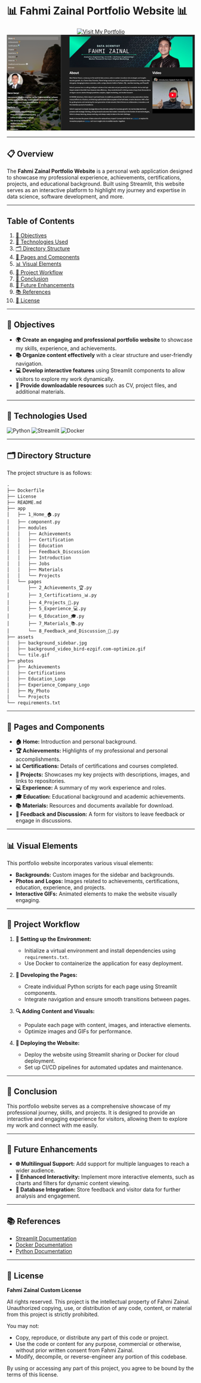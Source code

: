 # **📊 Fahmi Zainal Portfolio Website 📊**

<!-- Badge to Visit My Portfolio -->
<div align="center"> 
    <a href="https://fahmizainal-portfolio.streamlit.app/">
        <img src="https://img.shields.io/badge/Visit%20My%20Portfolio-Streamlit%20App-brightgreen?style=for-the-badge&logo=streamlit" alt="Visit My Portfolio"/>
    </a>
</div>

<div align="center">
    <!-- Image as a link -->
    <a href="https://img.shields.io/badge/Visit%20My%20Portfolio-Streamlit%20App-brightgreen?style=for-the-badge&logo=streamlit">
        <img src="assets/Home_Page_Portfolio.png" alt="Home Page Portfolio" style="max-width:100%;">
    </a>
</div>

---

## **📋 Overview**
The **Fahmi Zainal Portfolio Website** is a personal web application designed to showcase my professional experience, achievements, certifications, projects, and educational background. Built using Streamlit, this website serves as an interactive platform to highlight my journey and expertise in data science, software development, and more.

---

## **Table of Contents**

1. [🎯 Objectives](#-objectives)
2. [🔧 Technologies Used](#-technologies-used)
3. [🗂️ Directory Structure](#-directory-structure)
4. [📁 Pages and Components](#-pages-and-components)
5. [📊 Visual Elements](#-visual-elements)
6. [🔄 Project Workflow](#-project-workflow)
7. [🎉 Conclusion](#-conclusion)
8. [🔮 Future Enhancements](#-future-enhancements)
9. [📚 References](#-references)
10. [📜 License](#-license)

---

## **🎯 Objectives**

- **🌍 Create an engaging and professional portfolio website** to showcase my skills, experience, and achievements.
- **📚 Organize content effectively** with a clear structure and user-friendly navigation.
- **💻 Develop interactive features** using Streamlit components to allow visitors to explore my work dynamically.
- **🔗 Provide downloadable resources** such as CV, project files, and additional materials.

---

## **🔧 Technologies Used**

![Python](https://img.shields.io/badge/python-3670A0?style=for-the-badge&logo=python&logoColor=ffdd54)
![Streamlit](https://img.shields.io/badge/Streamlit-%23FF4B4B.svg?style=for-the-badge&logo=Streamlit&logoColor=white)
![Docker](https://img.shields.io/badge/Docker-%230db7ed.svg?style=for-the-badge&logo=docker&logoColor=white)

---

## **🗂️ Directory Structure**

The project structure is as follows:

```plaintext
.
├── Dockerfile
├── License
├── README.md
├── app
│   ├── 1_Home_🏠.py
│   ├── component.py
│   ├── modules
│   │   ├── Achievements
│   │   ├── Certification
│   │   ├── Education
│   │   ├── Feedback_Discussion
│   │   ├── Introduction
│   │   ├── Jobs
│   │   ├── Materials
│   │   └── Projects
│   └── pages
│       ├── 2_Achievements_🏆.py
│       ├── 3_Certifications_📊.py
│       ├── 4_Projects_💼.py
│       ├── 5_Experience_💻.py
│       ├── 6_Education_🎓.py
│       ├── 7_Materials_📚.py
│       └── 8_Feedback_and_Discussion_💬.py
├── assets
│   ├── background_sidebar.jpg
│   ├── background_video_bird-ezgif.com-optimize.gif
│   └── tile.gif
├── photos
│   ├── Achievements
│   ├── Certifications
│   ├── Education_Logo
│   ├── Experience_Company_Logo
│   ├── My_Photo
│   └── Projects
└── requirements.txt
```

---

## **📁 Pages and Components**

- **🏠 Home:** Introduction and personal background.
- **🏆 Achievements:** Highlights of my professional and personal accomplishments.
- **📊 Certifications:** Details of certifications and courses completed.
- **💼 Projects:** Showcases my key projects with descriptions, images, and links to repositories.
- **💻 Experience:** A summary of my work experience and roles.
- **🎓 Education:** Educational background and academic achievements.
- **📚 Materials:** Resources and documents available for download.
- **💬 Feedback and Discussion:** A form for visitors to leave feedback or engage in discussions.

---

## **📊 Visual Elements**

This portfolio website incorporates various visual elements:
- **Backgrounds:** Custom images for the sidebar and backgrounds.
- **Photos and Logos:** Images related to achievements, certifications, education, experience, and projects.
- **Interactive GIFs:** Animated elements to make the website visually engaging.

---

## **🔄 Project Workflow**

1. **📂 Setting up the Environment:**
   - Initialize a virtual environment and install dependencies using `requirements.txt`.
   - Use Docker to containerize the application for easy deployment.

2. **🧩 Developing the Pages:**
   - Create individual Python scripts for each page using Streamlit components.
   - Integrate navigation and ensure smooth transitions between pages.

3. **🔍 Adding Content and Visuals:**
   - Populate each page with content, images, and interactive elements.
   - Optimize images and GIFs for performance.

4. **🚀 Deploying the Website:**
   - Deploy the website using Streamlit sharing or Docker for cloud deployment.
   - Set up CI/CD pipelines for automated updates and maintenance.

---

## **🎉 Conclusion**

This portfolio website serves as a comprehensive showcase of my professional journey, skills, and projects. It is designed to provide an interactive and engaging experience for visitors, allowing them to explore my work and connect with me easily.

---

## **🔮 Future Enhancements**

- **🌐 Multilingual Support:** Add support for multiple languages to reach a wider audience.
- **🔧 Enhanced Interactivity:** Implement more interactive elements, such as charts and filters for dynamic content viewing.
- **💾 Database Integration:** Store feedback and visitor data for further analysis and engagement.

---

## **📚 References**

- [Streamlit Documentation](https://docs.streamlit.io/)
- [Docker Documentation](https://docs.docker.com/)
- [Python Documentation](https://docs.python.org/3/)

---

## **📜 License**

**Fahmi Zainal Custom License**

All rights reserved. This project is the intellectual property of Fahmi Zainal. Unauthorized copying, use, or distribution of any code, content, or material from this project is strictly prohibited.

You may not:
- Copy, reproduce, or distribute any part of this code or project.
- Use the code or content for any purpose, commercial or otherwise, without prior written consent from Fahmi Zainal.
- Modify, decompile, or reverse-engineer any portion of this codebase.

By using or accessing any part of this project, you agree to be bound by the terms of this license.
